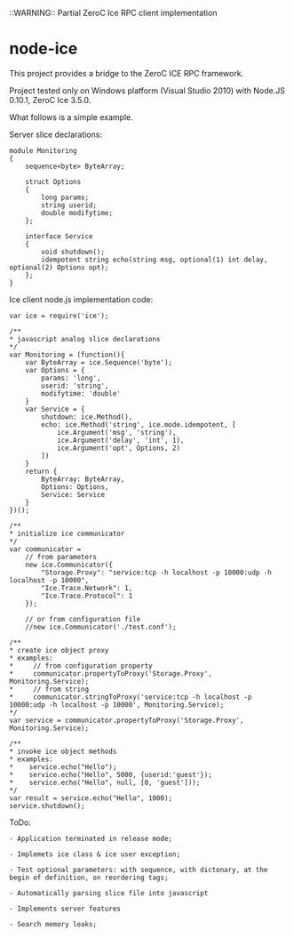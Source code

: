 
::WARNING:: Partial ZeroC Ice RPC client implementation

# node-ice

This project provides a bridge to the ZeroC ICE RPC framework.

Project tested only on Windows platform (Visual Studio 2010) with Node.JS 0.10.1, ZeroC Ice 3.5.0.
	
What follows is a simple example.

Server slice declarations:

	module Monitoring
	{
		sequence<byte> ByteArray;

		struct Options
		{
			long params;
			string userid;
			double modifytime;
		};

		interface Service
		{
			void shutdown();
			idempotent string echo(string msg, optional(1) int delay, optional(2) Options opt);
		};
	}

Ice client node.js implementation code:
	
	var ice = require('ice');

	/**
	* javascript analog slice declarations
	*/
	var Monitoring = (function(){
		var ByteArray = ice.Sequence('byte');
		var Options = {
			params: 'long',
			userid: 'string',
			modifytime: 'double'
		}
		var Service = {
			shutdown: ice.Method(),
			echo: ice.Method('string', ice.mode.idempotent, [
				ice.Argument('msg', 'string'), 
				ice.Argument('delay', 'int', 1),
				ice.Argument('opt', Options, 2)
			])
		}
		return {
			ByteArray: ByteArray,
			Options: Options,
			Service: Service
		}
	})();
	
	/**
	* initialize ice communicator
	*/
	var communicator = 
		// from parameters
		new ice.Communicator({
			"Storage.Proxy": "service:tcp -h localhost -p 10000:udp -h localhost -p 10000",
			"Ice.Trace.Network": 1,
			"Ice.Trace.Protocol": 1
		});
		
		// or from configuration file
		//new ice.Communicator('./test.conf');
		
	/**
	* create ice object proxy
	* examples:
	*     // from configuration property
	*     communicator.propertyToProxy('Storage.Proxy', Monitoring.Service);												
	*     // from string
	*     communicator.stringToProxy('service:tcp -h localhost -p 10000:udp -h localhost -p 10000', Monitoring.Service);	
	*/
	var service = communicator.propertyToProxy('Storage.Proxy', Monitoring.Service);

	/**
	* invoke ice object methods
	* examples: 
	*    service.echo("Hello"); 
	*    service.echo("Hello", 5000, {userid:'guest'});
	*    service.echo("Hello", null, [0, 'guest']));
	*/
	var result = service.echo("Hello", 1000);
	service.shutdown();



ToDo: 

	- Application terminated in release mode; 

	- Implemets ice class & ice user exception; 

	- Test optional parameters: with sequence, with dictonary, at the begin of definition, on reordering tags;

	- Automatically parsing slice file into javascript

	- Implements server features

	- Search memory leaks;
